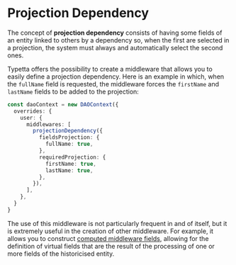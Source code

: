 # Projection Dependency

The concept of **projection dependency** consists of having some fields of an entity linked to others by a dependency so, when the first are selected in a projection, the system must always and automatically select the second ones.

Typetta offers the possibility to create a middleware that allows you to easily define a projection dependency. Here is an example in which, when the ``fullName`` field is requested, the middleware forces the ``firstName`` and ``lastName`` fields to be added to the projection:

```typescript
const daoContext = new DAOContext({
  overrides: {
    user: {
      middlewares: [
        projectionDependency({
          fieldsProjection: {
            fullName: true,
          },
          requiredProjection: {
            firstName: true,
            lastName: true,
          },
        }),
      ],
    },
  }
}
```

The use of this middleware is not particularly frequent in and of itself, but it is extremely useful in the creation of other middleware. For example, it allows you to construct [computed middleware fields](./computed-fields), allowing for the definition of virtual fields that are the result of the processing of one or more fields of the historicised entity.
